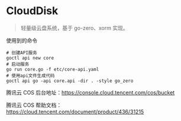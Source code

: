 # CloudDisk

> 轻量级云盘系统，基于 go-zero、xorm 实现。

使用到的命令

```text
# 创建API服务
goctl api new core
# 启动服务
go run core.go -f etc/core-api.yaml
# 使用api文件生成代码
goctl api go -api core.api -dir . -style go_zero
```

腾讯云 COS 后台地址：https://console.cloud.tencent.com/cos/bucket

腾讯云 COS 帮助文档：https://cloud.tencent.com/document/product/436/31215
